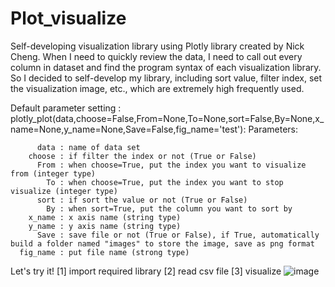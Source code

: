 # Plot_visualize
Self-developing visualization library using Plotly library created by Nick Cheng.
When I need to quickly review the data, I need to call out every column in dataset and find the program syntax of each visualization library.
So I decided to self-develop my library, including sort value, filter index, set the visualization image, etc., which are extremely high frequently used.

Default parameter setting : plotly_plot(data,choose=False,From=None,To=None,sort=False,By=None,x_name=None,y_name=None,Save=False,fig_name='test'):
Parameters:

          data : name of data set
        choose : if filter the index or not (True or False)
          From : when choose=True, put the index you want to visualize from (integer type)
            To : when choose=True, put the index you want to stop visualize (integer type)
          sort : if sort the value or not (True or False)
            By : when sort=True, put the column you want to sort by
        x_name : x axis name (string type)
        y_name : y axis name (string type)
          Save : save file or not (True or False), if True, automatically build a folder named "images" to store the image, save as png format
      fig_name : put file name (strong type)

Let's try it!
[1] import required library
[2] read csv file
[3] visualize
![image](https://github.com/hihinick/Plotly_visualize/assets/86997964/0cc8ad5f-c5ae-4122-9f57-455471875888)


